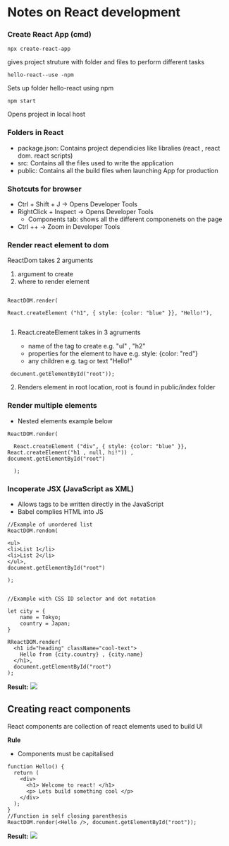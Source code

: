 # Notes on React development

### Create React App (cmd)
`npx create-react-app `

gives project struture with folder and files to perform different tasks

`hello-react--use -npm `

Sets up folder hello-react using npm

`npm start`

Opens project in local host

### Folders in React
* package.json: Contains project dependicies like libralies (react , react dom. react scripts)
* src: Contains all the files used to write the application
* public: Contains all the build files when launching App for production

### Shotcuts for browser
* Ctrl + Shift + J -> Opens Developer Tools
* RightClick + Inspect -> Opens Developer Tools
    * Components tab: shows all the different componenets on the page
* Ctrl ++ -> Zoom in Developer Tools
    
### Render react element to dom
 ReactDom takes 2 arguments 
 1. argument to create
 2. where to render element

```

ReactDOM.render(

React.createElement ("h1", { style: {color: "blue" }}, "Hello!"),
    
```
1. React.createElement takes in 3 agruments

    *    name of the tag to create e.g. "ul" , "h2"
    *    properties for the element to have e.g. style: {color: "red"}
    *    any children e.g. tag or text "Hello!"
      
 
 ` document.getElementById("root"));`

2. Renders element in root location, root is found in public/index folder

  
### Render multiple elements 

*   Nested elements example below

  ```
  ReactDOM.render(

    React.createElement ("div", { style: {color: "blue" }}, React.createElement("h1 , null, hi!")) , document.getElementById("root")
    
    );
```
    
    
### Incoperate JSX (JavaScript as XML)

* Allows tags to be written directly in the JavaScript
* Babel complies HTML into JS
```
//Example of unordered list 
ReactDOM.rendom(

<ul>
<li>List 1</li>
<li>List 2</li>
</ul>,
document.getElementById("root") 

);


//Example with CSS ID selector and dot notation

let city = {
    name = Tokyo;
    country = Japan;
}

RReactDOM.render(
  <h1 id="heading" className="cool-text">
    Hello from {city.country} , {city.name}
  </h1>,
  document.getElementById("root")
);

```
**Result:** ![](https://i.imgur.com/sEUC7Py.png)


## Creating react components

React components are collection of react elements used to build UI

**Rule**

* Components must be capitalised

```
function Hello() {
  return (
    <div>
      <h1> Welcome to react! </h1>
      <p> Lets build something cool </p>
    </div>
  );
}
//Function in self closing parenthesis
ReactDOM.render(<Hello />, document.getElementById("root"));
```

**Result:**  ![](https://i.imgur.com/nEb4gae.png)

